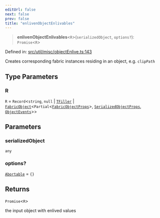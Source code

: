 ```yaml
---
editUrl: false
next: false
prev: false
title: "enlivenObjectEnlivables"
---
```


> **enlivenObjectEnlivables**\<`R`\>(`serializedObject`, `options?`): `Promise`\<`R`\>

Defined in: [src/util/misc/objectEnlive.ts:143](https://github.com/fabricjs/fabric.js/blob/8206f10a405480a7ba988ff6cfdde6412c1f13f8/src/util/misc/objectEnlive.ts#L143)

Creates corresponding fabric instances residing in an object, e.g. `clipPath`

## Type Parameters

### R

`R` = `Record`\<`string`, `null` \| [`TFiller`](/api/type-aliases/tfiller/) \| [`FabricObject`](/api/classes/fabricobject/)\<`Partial`\<[`FabricObjectProps`](/api/interfaces/fabricobjectprops/)\>, [`SerializedObjectProps`](/api/interfaces/serializedobjectprops/), [`ObjectEvents`](/api/interfaces/objectevents/)\>\>

## Parameters

### serializedObject

`any`

### options?

[`Abortable`](/api/type-aliases/abortable/) = `{}`

## Returns

`Promise`\<`R`\>

the input object with enlived values

